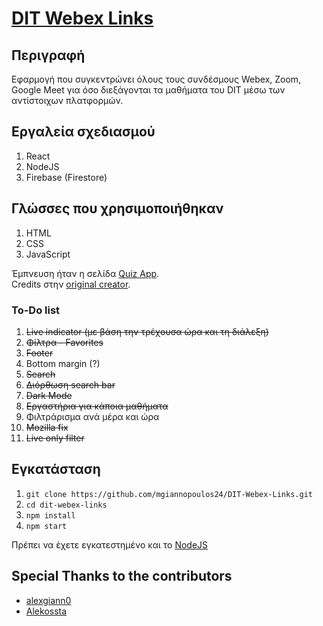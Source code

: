 # [DIT Webex Links](https://curious-bunny-06f02d.netlify.app/)

## Περιγραφή 

Εφαρμογή που συγκεντρώνει όλους τους συνδέσμους Webex, Zoom, Google Meet για όσο διεξάγονται τα μαθήματα του DIT μέσω των αντίστοιχων πλατφορμών.

## Εργαλεία σχεδιασμού

1. React
2. NodeJS
3. Firebase (Firestore)

## Γλώσσες που χρησιμοποιήθηκαν

1. HTML
2. CSS 
3. JavaScript

Έμπνευση ήταν η σελίδα [Quiz App](https://starlit-daffodil-2e4733.netlify.app/). <br>
Credits στην [original creator](https://github.com/matinanadali).

### To-Do list
1. ~~Live indicator (με βάση την τρέχουσα ώρα και τη διάλεξη)~~
2. ~~Φίλτρα - Favorites~~
3. ~~Footer~~
4. Bottom margin (?)
5. ~~Search~~
6. ~~Διόρθωση search bar~~
7. ~~Dark Mode~~
8. ~~Εργαστήρια για κάποια μαθήματα~~
9. Φιλτράρισμα ανά μέρα και ώρα
10. ~~Mozilla fix~~
11. ~~Live only filter~~

## Εγκατάσταση 

1. `git clone https://github.com/mgiannopoulos24/DIT-Webex-Links.git`
2. `cd dit-webex-links`
3. `npm install`
4. `npm start`

Πρέπει να έχετε εγκατεστημένο και το [NodeJS](https://nodejs.org/en)

## Special Thanks to the contributors

- [alexgiann0](https://github.com/alexgiann0)
- [Alekossta](https://github.com/Alekossta)